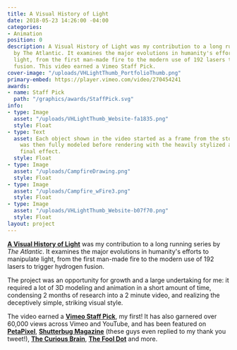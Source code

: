 ```yaml
---
title: A Visual History of Light
date: 2018-05-23 14:26:00 -04:00
categories:
- Animation
position: 0
description: A Visual History of Light was my contribution to a long running series
  by The Atlantic. It examines the major evolutions in humanity's efforts to manipulate
  light, from the first man-made fire to the modern use of 192 lasers to trigger hydrogen
  fusion. This video earned a Vimeo Staff Pick.
cover-image: "/uploads/VHLightThumb_PortfolioThumb.png"
primary-embed: https://player.vimeo.com/video/270454241
awards:
- name: Staff Pick
  path: "/graphics/awards/StaffPick.svg"
info:
- type: Image
  asset: "/uploads/VHLightThumb_Website-fa1835.png"
  style: Float
- type: Text
  asset: Each object shown in the video started as a frame from the storyboard. It
    was then fully modeled before rendering with the heavily stylized and high contrast
    final effect.
  style: Float
- type: Image
  asset: "/uploads/CampfireDrawing.png"
  style: Float
- type: Image
  asset: "/uploads/Campfire_wFire3.png"
  style: Float
- type: Image
  asset: "/uploads/VHLightThumb_Website-b07f70.png"
  style: Float
layout: project
---
```


[**A Visual History of Light**](https://www.theatlantic.com/video/index/560585/visual-history-light/) was my contribution to a long running series by *The Atlantic*. It examines the major evolutions in humanity's efforts to manipulate light, from the first man-made fire to the modern use of 192 lasers to trigger hydrogen fusion.

The project was an opportunity for growth and a large undertaking for me: it required a lot of 3D modeling and animation in a short amount of time, condensing 2 months of research into a 2 minute video, and realizing the deceptively simple, striking visual style.

The video earned a [**Vimeo Staff Pick**](https://vimeo.com/270454241), my first! It has also garnered over 60,000 views across Vimeo and YouTube, and has been featured on [**PetaPixel**](https://petapixel.com/2018/05/26/a-brief-history-of-artificial-light/), [**Shutterbug Magazine**](https://www.shutterbug.com/content/every-photographer-should-watch-brief-history-light-2-minute-video) (these guys even replied to my thank you tweet!), [**The Curious Brain**](http://thecuriousbrain.com/?p=88146), [**The Fool Dot**](https://www.fooldot.com/a-visual-history-of-light-by-the-atlantic/) and more.
